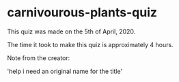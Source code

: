 # carnivourous-plants-quiz

This quiz was made on the 5th of April, 2020.

The time it took to make this quiz is approximately
4 hours.

Note from the creator:

'help i need an original name for the title'




